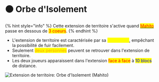# ⚫ Orbe d'Isolement

{% hint style="info" %}
Cette extension de territoire s'active quand [<mark style="color:red;">Mahito</mark>](../roles/fleaux/mahito.md) passe en dessous de <mark style="color:red;">3 coeurs</mark>.
{% endhint %}

* L'extension de territoire est caractérisée par sa <mark style="color:yellow;">petite taille</mark>, empêchant la possibilité de fuir facilement.
* Seulement <mark style="color:orange;">deux personnes</mark> peuvent se retrouver dans l'extension de territoire.
* Les deux joueurs apparaissent dans l'extension <mark style="color:red;">face à face</mark> à <mark style="color:blue;">10 blocs</mark> de distance.

![Extension de territoire: Orbe d'Isolement (Mahito)](<../../.gitbook/assets/2021-11-15\_05.45.44 (3).png>)
